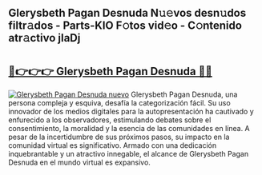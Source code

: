 ## Glerysbeth Pagan Desnuda N𝚞𝚎vos desn𝚞dos filtr𝚊dos - Parts-KIO F𝚘tos vid𝚎o - C𝚘ntenido atr𝚊ctivo jIaDj

# <h2><a href="http://mb0ccv.tromn.icu/?c=Glerysbeth+Pagan+Desnuda">🔗👉👉👉 Glerysbeth Pagan Desnuda 🔗🔗</a></h2>

[![Glerysbeth Pagan Desnuda nuevo](https://i.imgur.com/pEAQMta.gif)](http://mb0ccv.tromn.icu/?c=Glerysbeth+Pagan+Desnuda)
Glerysbeth Pagan Desnuda, una persona compleja y esquiva, desafía la categorización fácil. Su uso innovador de los medios digitales para la autopresentación ha cautivado y enfurecido a los observadores, estimulando debates sobre el consentimiento, la moralidad y la esencia de las comunidades en línea. A pesar de la incertidumbre de sus próximos pasos, su impacto en la comunidad virtual es significativo. Armado con una dedicación inquebrantable y un atractivo innegable, el alcance de Glerysbeth Pagan Desnuda en el mundo virtual es expansivo.
